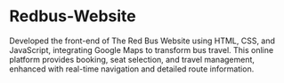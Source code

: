 # Redbus-Website
Developed the front-end of The Red Bus Website using HTML, CSS, and JavaScript, integrating Google Maps to transform bus travel. This online platform provides booking, seat selection, and travel management, enhanced with real-time navigation and detailed route information.
